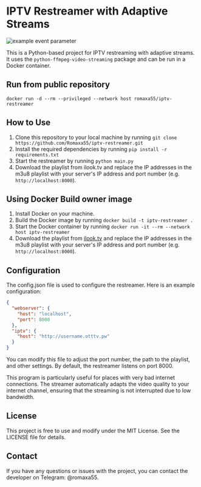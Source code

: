 # IPTV Restreamer with Adaptive Streams
![example event parameter](https://github.com/romaxa55/iptv-restreamer/actions/workflows/docker-image.yml/badge.svg?event=push)

This is a Python-based project for IPTV restreaming with adaptive streams. It uses the `python-ffmpeg-video-streaming` package and can be run in a Docker container.

## Run from public repository
`docker run -d --rm --privileged --network host romaxa55/iptv-restreamer`


## How to Use

1. Clone this repository to your local machine by running `git clone https://github.com/Romaxa55/iptv-restreamer.git`
2. Install the required dependencies by running `pip install -r requirements.txt`
3. Start the restreamer by running `python main.py`
4. Download the playlist from ilook.tv and replace the IP addresses in the m3u8 playlist with your server's IP address and port number (e.g. `http://localhost:8000`).

## Using Docker Build owner image

1. Install Docker on your machine.
2. Build the Docker image by running `docker build -t iptv-restreamer .`
3. Start the Docker container by running `docker run -it --rm --network host iptv-restreamer`
4. Download the playlist from [ilook.tv](https://ilook.tv) and replace the IP addresses in the m3u8 playlist with your server's IP address and port number (e.g. `http://localhost:8000`).

## Configuration

The config.json file is used to configure the restreamer. Here is an example configuration:
```json
{
  "webserver": {
    "host": "localhost",
    "port": 8000
  },
  "iptv": {
    "host": "http://username.otttv.pw"
  }
}
```
You can modify this file to adjust the port number, the path to the playlist, and other settings. By default, the restreamer listens on port 8000.


This program is particularly useful for places with very bad internet connections. The streamer automatically adapts the video quality to your internet channel, ensuring that the streaming is not interrupted due to low bandwidth.

## License

This project is free to use and modify under the MIT License. See the LICENSE file for details.

## Contact

If you have any questions or issues with the project, you can contact the developer on Telegram: @romaxa55.
